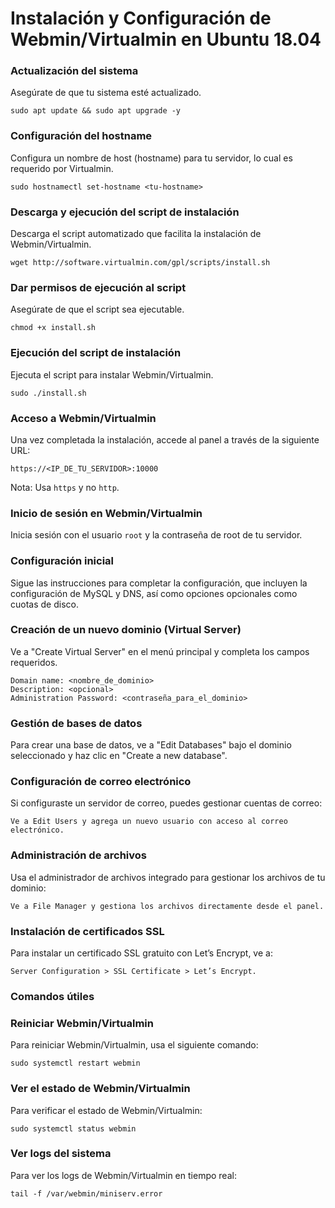 # Instalación y Configuración de Webmin/Virtualmin en Ubuntu 18.04

### Actualización del sistema
Asegúrate de que tu sistema esté actualizado.
```
sudo apt update && sudo apt upgrade -y
```

### Configuración del hostname
Configura un nombre de host (hostname) para tu servidor, lo cual es requerido por Virtualmin.
```
sudo hostnamectl set-hostname <tu-hostname>
```

### Descarga y ejecución del script de instalación
Descarga el script automatizado que facilita la instalación de Webmin/Virtualmin.
```
wget http://software.virtualmin.com/gpl/scripts/install.sh
```

### Dar permisos de ejecución al script
Asegúrate de que el script sea ejecutable.
```
chmod +x install.sh
```

### Ejecución del script de instalación
Ejecuta el script para instalar Webmin/Virtualmin.
```
sudo ./install.sh
```

### Acceso a Webmin/Virtualmin
Una vez completada la instalación, accede al panel a través de la siguiente URL:
```
https://<IP_DE_TU_SERVIDOR>:10000
```
Nota: Usa `https` y no `http`.

### Inicio de sesión en Webmin/Virtualmin
Inicia sesión con el usuario `root` y la contraseña de root de tu servidor.

### Configuración inicial
Sigue las instrucciones para completar la configuración, que incluyen la configuración de MySQL y DNS, así como opciones opcionales como cuotas de disco.

### Creación de un nuevo dominio (Virtual Server)
Ve a "Create Virtual Server" en el menú principal y completa los campos requeridos.
```
Domain name: <nombre_de_dominio>
Description: <opcional>
Administration Password: <contraseña_para_el_dominio>
```

### Gestión de bases de datos
Para crear una base de datos, ve a "Edit Databases" bajo el dominio seleccionado y haz clic en "Create a new database".

### Configuración de correo electrónico
Si configuraste un servidor de correo, puedes gestionar cuentas de correo:
```
Ve a Edit Users y agrega un nuevo usuario con acceso al correo electrónico.
```

### Administración de archivos
Usa el administrador de archivos integrado para gestionar los archivos de tu dominio:
```
Ve a File Manager y gestiona los archivos directamente desde el panel.
```

### Instalación de certificados SSL
Para instalar un certificado SSL gratuito con Let’s Encrypt, ve a:
```
Server Configuration > SSL Certificate > Let’s Encrypt.
```

### Comandos útiles

### Reiniciar Webmin/Virtualmin
Para reiniciar Webmin/Virtualmin, usa el siguiente comando:
```
sudo systemctl restart webmin
```

### Ver el estado de Webmin/Virtualmin
Para verificar el estado de Webmin/Virtualmin:
```
sudo systemctl status webmin
```

### Ver logs del sistema
Para ver los logs de Webmin/Virtualmin en tiempo real:
```
tail -f /var/webmin/miniserv.error
```
